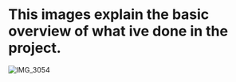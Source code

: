 # This images explain the basic overview of what ive done in the project.
![IMG_3054](https://github.com/user-attachments/assets/0a4e9d38-f90f-4dc6-9d73-eaa5c5d4cba1)

